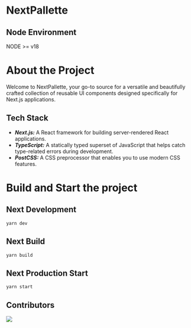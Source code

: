 # NextPallette

## Node Environment

NODE >= v18

# About the Project

Welcome to NextPallette, your go-to source for a versatile and beautifully crafted collection of reusable UI components designed specifically for Next.js applications.

## Tech Stack

- **_Next.js:_** A React framework for building server-rendered React applications.
- **_TypeScript:_** A statically typed superset of JavaScript that helps catch type-related errors during development.
- **_PostCSS:_** A CSS preprocessor that enables you to use modern CSS features.

# Build and Start the project

## Next Development

```
yarn dev
```

## Next Build

```
yarn build
```

## Next Production Start

```
yarn start
```

## Contributors

<!-- CONTRIBUTORS-LIST:START -->
<a href="https://github.com/Muhammad-Shahid-Jamal/NextPallette/graphs/contributors"> <img src="https://contrib.rocks/image?repo=Muhammad-Shahid-Jamal/NextPallette" /> </a>
<!-- CONTRIBUTORS-LIST:END -->